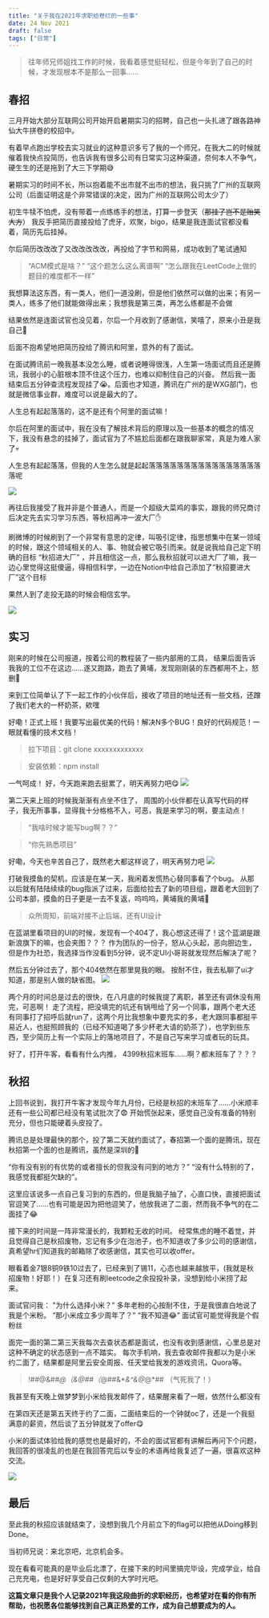 ```yaml
---
title: "关于我在2021年求职给卷烂的一些事"
date: 24 Nov 2021
draft: false
tags: ["日常"]
---
```


> 往年师兄师姐找工作的时候，我看着感觉挺轻松，但是今年到了自己的时候，才发现根本不是那么一回事……

<!--more-->

## 春招

三月开始大部分互联网公司开始开启暑期实习的招聘，自己也一头扎进了跟各路神仙大牛拼卷的校招中。

有着早点跑出学校去实习就业的这种意识多亏了我的一个师兄，在我大二的时候就催着我快点投简历，也告诉我有很多公司有日常实习这种渠道，奈何本人不争气，硬生生的还是拖到了大三下学期😅

暑期实习的时间不长，所以抱着能不出市就不出市的想法，我只挑了广州的互联网公司（后面证明这是个非常错误的决定，因为广州的互联网公司太少了）

初生牛犊不怕虎，没有带着一点练练手的想法，打算一步登天（~~那挂了岂不是贻笑大方~~）
我反手把简历直接投给了虎牙，欢聚，bigo，结果是我连面试官都没看着，简历先后挂掉。

尔后简历改改改了又改改改改改，再投给了字节和网易，成功收到了笔试通知

> “ACM模式是啥？”
> “这个题怎么这么离谱啊”
> “怎么跟我在LeetCode上做的题目的难度都不一样”

我想算法这东西，有一类人，他们一道没刷，但是他们依然可以做的出来；有另一类人，练多了他们就能做得出来；我想我是第三类，再怎么练都是不会做

结果依然是连面试官也没见着，尔后一个月收到了感谢信，笑嘻了，原来小丑是我自己🤡

后面不抱希望地把简历投给了腾讯和阿里，意外的有了面试。

在面试腾讯前一晚我基本没怎么睡，或者说睡得很浅，人生第一场面试而且还是腾讯，我弱小的心脏根本顶不住这个压力，也难以抑制住自己的兴奋。
然后我一面结束后五分钟查流程发现挂了😭。后面也才知道，腾讯在广州的是WXG部门，也就是微信事业群，难度可以说是最大的了。

人生总有起起落落的，这不是还有个阿里的面试嘛！

尔后在阿里的面试中，我在没有了解技术背后的原理以及一些基本的概念的情况下，我没有悬念的挂掉了，面试官为了不尴尬后面都在跟我聊家常，真是为难人家了💀

人生总有起起落落，但我的人生怎么就是起起落落落落落落落落落落落落落落落落落呢

![](./dont-scold-me.jpg)

再往后我接受了我并非是个普通人，而是一个超级大菜鸡的事实，跟我的师兄商讨后决定先去实习学习东西，等秋招再冲一波大厂✋

刷微博的时候刷到了一个非常有意思的定律，叫吸引定律，指思想集中在某一领域的时候，跟这个领域相关的人、事、物就会被它吸引而来。就是说我给自己定下明确的目标 “秋招进大厂” ，并且相信这一点，那么我秋招就可以进大厂了嘛，我一边心里觉得这挺傻逼，得相信科学，一边在Notion中给自己添加了“秋招要进大厂”这个目标

果然人到了走投无路的时候会相信玄学。

![](./flag.jpg)

## 实习

刚来的时候在公司报道，按着公司的教程装了一些内部用的工具，
结果后面告诉我我的工位不在这边……遂又跑路，跑去了黄埔，发现刚刚装的东西都用不上，怒删😤

来到工位简单认了下一起工作的小伙伴后，接收了项目的地址还有一些文档，还蹭了我们老大的一杯奶茶，欸嘿

好嘞！正式上班！我要写出最优美的代码！解决N多个BUG！良好的代码规范！一眼就看懂的技术文档！

> 拉下项目：git clone xxxxxxxxxxxxx

> 安装依赖：npm install

一气呵成！
好，今天跑来跑去挺累了，明天再努力吧😋
![](./try-harder-tomorrow.jpg)

第二天来上班的时候我渐渐有点坐不住了，
周围的小伙伴都在认真写代码的样子，我无所事事，显得我十分格格不入，可恶，我是来学习的啊，要主动点！

> “我啥时候才能写bug啊？？”

> “你先熟悉项目”

好嘞，今天也辛苦自己了，既然老大都这样说了，明天再努力吧
![](./try-harder-tomorrow.jpg)

打破我摸鱼的契机，应该是在某一天，我闲着发慌热心替同事看了个bug。
从那以后就有陆陆续续的bug指派了过来，后面给拉去了新的项目组，跟着老大回到了公司本部，摸鱼的日子更是一去不复返，呜呜呜，黄埔我的黄埔🤧

> 众所周知，前端对接不止后端，还有UI设计

在蓝湖里看项目的UI的时候，发现有一个404了，我心想这还得了！这个蓝湖是跟新浪旗下的嘛，也会夹图？？？
作为团队的一份子，怒从心头起，恶向胆边生，
但是作为社恐，我选择当作没看到5分钟，说不定UI小哥哥就发现然后解决了呢？

然后五分钟过去了，那个404依然在那里晃我的眼。
按耐不住，我去私聊了ui才知道，那是别人做的缺省图。
![](./death.jpg)

两个月的时间总是过去的很快，在八月底的时候我提了离职，甚至还有调休没有用完，可恶啊！
走了流程，把没填完的坑还有锅甩给了另一个同事，跟两个老大还有同事打了招呼后就run了，这两个月比我想象中要充实的多，老大跟同事都挺平易近人，也挺照顾我的（已经不知道喝了多少杯老大请的奶茶了），也学到些东西，至少简历上有一个实际上的落地项目了，不是自己写来学习或者玩的玩具。

好了，打开牛客，看看有什么内推，
4399秋招末班车……啊？都末班车了？？？

## 秋招

上回书说到，我打开牛客才发现今年九月份，已经是秋招的末班车了……小米顺丰还有一些公司都已经没有笔试批次了😨
开始慌张起来，感觉自己没有准备的特别充分，但也只能硬着头皮投了。

腾讯总是处理最快的那个，投了第二天就约面试了，春招第一个面的是腾讯，现在秋招第一个面的也是腾讯，虽然是深圳的🤔

“你有没有别的有优势的或者擅长的但我没有问到的地方？”
“没有什么特别的了，我感觉我都挺欠缺的”。

这里应该说多一点自己复习到的东西的，但是我脑子抽了，心直口快，直接把面试官逗笑了……也有可能是因为把他逗笑了，他放我进了二面，然而我不争气的在二面挂了😂

接下来的时间是一阵非常漫长的，我颗粒无收的时间。
经常焦虑的睡不着觉，并且觉得自己是秋招废物，忘记有多少在泡池子，也不知道收了多少公司的感谢信，真希望hr们知道我的邮箱除了收感谢信，其实也可以收offer。

眼看着金7银8铜9铁10过去了，已经来到了锡11，心态也越来越放平，(我就是秋招废物！好耶！）在复习还有刷leetcode之余投投补录，没想到给小米捞了起来。

面试官问我： "为什么选择小米？”
多年老粉的心按耐不住，于是我很直白地说了我是个米粉。
“那小米成立多少周年了？”
“我不知道😂”
面试官可能觉得我是个假粉丝

面完一面的第二第三天我每次去查状态都是面试，也没有收到感谢信，心里总是对这种不确定的状态感到一点不踏实。
每次手机响，我去查收邮件我都以为是小米约二面了，结果都是阿里云安全周报、任天堂给我发的游戏资讯，Quora等。

> !##@&##_@（&@##（_@##&\*_&^&@_@\*## （气死我了！）

我甚至有天晚上做梦梦到小米给我发邮件了，结果醒来看了一眼，依然什么都没有

在第四天还是第五天终于约了二面，二面结束后的一个钟就oc了，还是一个我挺满意的薪资，然后谈了五分钟就发了offer😋

小米的面试体验给我的感觉也是最好的，不会的面试官都有讲解后再问下个问题，我回答的很凌乱的也是在我回答完后以专业的术语再给我复述了一遍，很喜欢这种交流。

![](./offer_me.jpg)

## 最后

至此我的秋招应该就结束了，没想到我几个月前立下的flag可以把他从Doing移到Done。

当初师兄说：来北京吧，北京机会多。

现在看看可能真的是毕业后北漂了，在接下来的时间里搞完毕设，完成学业，给自己充充电，也是好好享受自己仅剩的大学时光吧。

**这篇文章只是我个人记录2021年我这段曲折的求职经历，也希望对在看的你有所帮助，也祝愿各位能够找到自己真正热爱的工作，成为自己想要成为的人。**
